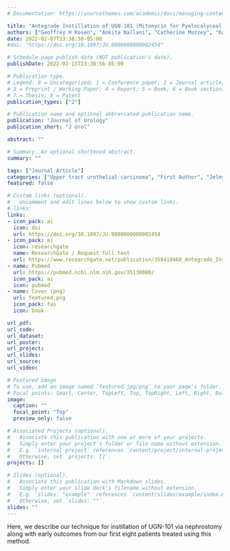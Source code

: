 ```yaml
---
# Documentation: https://sourcethemes.com/academic/docs/managing-content/

title: "Antegrade Instillation of UGN-101 (Mitomycin for Pyelocalyceal Solution) for Low-Grade Upper Tract Urothelial Carcinoma: Initial Clinical Experience"
authors: ["Geoffrey H Rosen", "Ankita Nallani", "Catherine Muzzey", "Katie S Murray"]
date: 2022-02-07T23:38:56-05:00
#doi: "https://doi.org/10.1097/JU.0000000000002454"

# Schedule page publish date (NOT publication's date).
publishDate: 2022-02-15T23:38:56-05:00

# Publication type.
# Legend: 0 = Uncategorized; 1 = Conference paper; 2 = Journal article;
# 3 = Preprint / Working Paper; 4 = Report; 5 = Book; 6 = Book section;
# 7 = Thesis; 8 = Patent
publication_types: ["2"]

# Publication name and optional abbreviated publication name.
publication: "Journal of Urology"
publication_short: "J Urol"

abstract: ""

# Summary. An optional shortened abstract.
summary: ""

tags: ["Journal Article"]
categories: ["Upper tract urothelial carcinoma", "First Author", "Jelmyto"]
featured: false

# Custom links (optional).
#   Uncomment and edit lines below to show custom links.
# links:
links:
- icon_pack: ai
  icon: doi
  url: https://doi.org/10.1097/JU.0000000000002454
- icon_pack: ai
  icon: researchgate
  name: ResearchGate / Request full text
  url: https://www.researchgate.net/publication/358418468_Antegrade_Instillation_of_UGN-101_Mitomycin_for_Pyelocalyceal_Solution_for_Low-Grade_Upper_Tract_Urothelial_Carcinoma_Initial_Clinical_Experience
- name: Pubmed
  url: https://pubmed.ncbi.nlm.nih.gov/35130080/
  icon_pack: ai
  icon: pubmed
- name: Cover (png)
  url: featured.png
  icon_pack: fas
  icon: book

url_pdf:
url_code:
url_dataset:
url_poster:
url_project:
url_slides:
url_source:
url_video:

# Featured image
# To use, add an image named `featured.jpg/png` to your page's folder.
# Focal points: Smart, Center, TopLeft, Top, TopRight, Left, Right, BottomLeft, Bottom, BottomRight.
image:
  caption: ""
  focal_point: "Top"
  preview_only: false

# Associated Projects (optional).
#   Associate this publication with one or more of your projects.
#   Simply enter your project's folder or file name without extension.
#   E.g. `internal-project` references `content/project/internal-project/index.md`.
#   Otherwise, set `projects: []`.
projects: []

# Slides (optional).
#   Associate this publication with Markdown slides.
#   Simply enter your slide deck's filename without extension.
#   E.g. `slides: "example"` references `content/slides/example/index.md`.
#   Otherwise, set `slides: ""`.
slides: ""
---
```


Here, we describe our technique for instillation of UGN-101 via nephrostomy along with early outcomes from our first eight patients treated using this method. 
